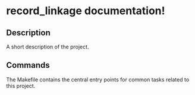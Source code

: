 # record_linkage documentation!

## Description

A short description of the project.

## Commands

The Makefile contains the central entry points for common tasks related to this project.

